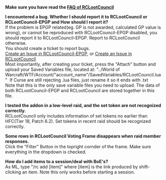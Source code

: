 **Make sure you have read the [FAQ of RCLootCouncil](https://wow.curseforge.com/projects/rclootcouncil/pages/faq)**  


**I encountered a bug.  Whether I should report it to RCLootCouncil or RCLootCouncil-EPGP and How should I report it?**  
If the problem is EPGP related(eg. GP is not awarded, calculated GP value is wrong), or cannot be reproduced with RCLootCouncil-EPGP disabled, you should report it to RCLootCouncil-EPGP. Report to RCLootCouncil otherwise.  
You should create a ticket to report bugs.  
[Create an Issue in RCLootCouncil-EPGP](https://wow.curseforge.com/projects/rclootcouncil-epgp/issues/create), or [Create an Issue in RCLootCouncil](https://wow.curseforge.com/projects/rclootcouncil/issues/create)  
Most importantly, after creating your ticket, press the "Attach" button and upload your Saved Variables file, located at:
"../World of Warcraft/WTF/Account/"account_name"/SavedVariables/RCLootCouncil.lua" 
If Curse are still rejecting .lua files, just rename it so it ends with .txt  
Note that this is the only save variable files you need to upload. The data of both RCLootCouncil-EPGP and RCLootCouncil are stored together in this file.  

**I tested the addon in a low-level raid, and the set token are not recognized correctly.**  
RCLootCouncil only includes information of set tokens no earlier than HFC(Tier 18, Patch 6.2). Set tokens in recent raid should be recognized correctly.

**Some rows in RCLootCouncil Voting Frame disappears when raid member responses.**  
Click the "Filter" Button in the topright cornder of the frame. Make sure everything in the dropdown is checked.

**How do I add items to a session/deal with BoE's?**  
As ML, type "/rc add [item]" where [item] is the link produced by shift-clicking an item. Note this only works before starting a session.
